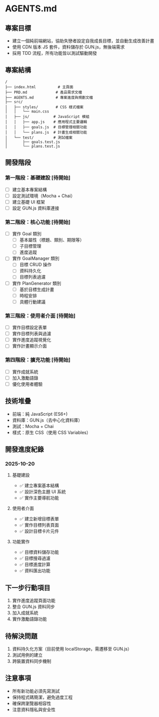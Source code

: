 # AGENTS.md

## 專案目標
- 建立一個純前端網站，協助失戀者設定自我成長目標，並自動生成改善計畫
- 使用 CDN 版本 JS 套件，資料儲存於 GUN.js，無後端需求
- 採用 TDD 流程，所有功能皆以測試驅動開發

## 專案結構
```
/
├── index.html          # 主頁面
├── PRD.md             # 產品需求文檔
├── AGENTS.md          # 專案進度與規劃文檔
├── src/
│   ├── styles/        # CSS 樣式檔案
│   │   └── main.css
│   ├── js/           # JavaScript 模組
│   │   ├── app.js    # 應用程式主要邏輯
│   │   ├── goals.js  # 目標管理相關功能
│   │   └── plans.js  # 計畫生成相關功能
│   └── test/         # 測試檔案
│       ├── goals.test.js
│       └── plans.test.js
```

## 開發階段

### 第一階段：基礎建設 [待開始]
- [ ] 建立基本專案結構
- [ ] 設定測試環境（Mocha + Chai）
- [ ] 建立基礎 UI 框架
- [ ] 設定 GUN.js 資料庫連接

### 第二階段：核心功能 [待開始]
- [ ] 實作 Goal 類別
  - [ ] 基本屬性（標題、類別、期限等）
  - [ ] 子目標管理
  - [ ] 進度追蹤
- [ ] 實作 GoalManager 類別
  - [ ] 目標 CRUD 操作
  - [ ] 資料持久化
  - [ ] 目標列表過濾
- [ ] 實作 PlanGenerator 類別
  - [ ] 基於目標生成計畫
  - [ ] 時程安排
  - [ ] 具體行動建議

### 第三階段：使用者介面 [待開始]
- [ ] 實作目標設定表單
- [ ] 實作目標列表與過濾
- [ ] 實作進度追蹤視覺化
- [ ] 實作計畫顯示介面

### 第四階段：擴充功能 [待開始]
- [ ] 實作成就系統
- [ ] 加入激勵語錄
- [ ] 優化使用者體驗

## 技術堆疊
- 前端：純 JavaScript (ES6+)
- 資料庫：GUN.js（去中心化資料庫）
- 測試：Mocha + Chai
- 樣式：原生 CSS（使用 CSS Variables）

## 開發進度紀錄

### 2025-10-20
1. 基礎建設
   - ✅ 建立專案基本結構
   - ✅ 設計深色主題 UI 系統
   - ✅ 實作主要導航功能

2. 使用者介面
   - ✅ 建立新增目標表單
   - ✅ 實作目標列表頁面
   - ✅ 設計目標卡片元件

3. 功能實作
   - ✅ 目標資料儲存功能
   - ✅ 目標搜尋過濾
   - ✅ 目標進度計算
   - ✅ 資料匯出功能

## 下一步行動項目
1. 實作進度追蹤頁面功能
2. 整合 GUN.js 資料同步
3. 加入成就系統
4. 實作激勵語錄功能

## 待解決問題
1. 資料持久化方案（目前使用 localStorage，需遷移至 GUN.js）
2. 測試用例的建立
3. 跨裝置資料同步機制

## 注意事項
- 所有新功能必須先寫測試
- 保持程式碼簡潔，避免過度工程
- 確保跨瀏覽器相容性
- 注意資料隱私與安全性